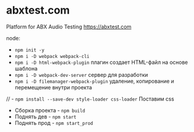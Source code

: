 # abxtest.com

Platform for ABX Audio Testing https://abxtest.com

node:

- `npm init -y`
- `npm i -D webpack webpack-cli`
- `npm i -D html-webpack-plugin` плагин создает HTML-файл на основе шаблона
- `npm i -D webpack-dev-server` сервер для разработки
- `npm i -D filemanager-webpack-plugin` удаление, копирование и перемещение внутри проекта


// - `npm install --save-dev style-loader css-loader` Поставим css



- Сборка проекта - `npm build`
- Поднять дев - `npm start`
- Поднять прод - `npm start_prod`